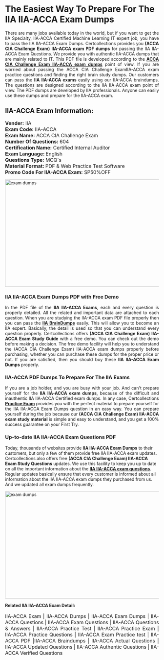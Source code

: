<h1>The Easiest Way To Prepare For The IIA IIA-ACCA Exam Dumps</h1> <p style="text-align:justify">There are many jobs available today in the world, but if you want to get the IIA Specialty, IIA-ACCA Certified Machine Learning IT expert job, you have to pass the IIA IIA-ACCA Exam Dumps. Certcollections provides you <strong>(ACCA CIA Challenge Exam) IIA-ACCA exam PDF dumps</strong> for passing the IIA IIA-ACCA Exam Questions. We provide you with authentic IIA-ACCA dumps that are mainly related to IT. This PDF file is developed according to the <a href="https://www.certsofficial.com/iia/iia-acca-questions"><strong>ACCA CIA Challenge Exam IIA-ACCA exam dumps</strong></a> point of view. If you are worried about passing the ACCA CIA Challenge ExamIIA-ACCA exam practice questions and finding the right brain study dumps. Our customers can pass the <strong>IIA IIA-ACCA exams </strong>easily using our IIA-ACCA braindumps. The questions are designed according to the IIA IIA-ACCA exam point of view. The PDF dumps are developed by IIA professionals. Anyone can easily use these dumps and prepare for the IIA-ACCA exam.</p> <h2><strong>IIA-ACCA Exam Information:</strong></h2> <p><span style="font-size:16px"><strong>Vender:</strong> IIA<br /> <strong>Exam Code:</strong> IIA-ACCA<br /> <strong>Exam Name:</strong> ACCA CIA Challenge Exam<br /> <strong>Number Of Questions:</strong> 604<br /> <strong>Certification Name:</strong> Certified Internal Auditor<br /> <strong>Exam Language: </strong>English<br /> <strong>Questions Type:</strong> MCQ`s<br /> <strong>Material Format: </strong>PDF & Web Practice Test Software<br /> <strong>Promo Code For IIA-ACCA Exam:</strong> SP50%OFF</span></p> <p><a href="https://www.certsofficial.com/iia/iia-acca-questions" rel="no-follow"><img alt="exam dumps" src="https://www.certcollections.com/uploads/content/certsofficial.jpg" style="height:350px; width:750px" /></a></p> <h3><strong>IIA IIA-ACCA Exam Dumps PDF with Free Demo</strong></h3> <p style="text-align:justify">In the PDF file of the <strong>IIA IIA-ACCA Exams</strong>, each and every question is properly detailed. All the related and important data are attached to each question. When you are studying the IIA-ACCA exam PDF file properly then you can pass the <a href="https://www.certsofficial.com/iia-dumps"><strong>IIA BrainDumps</strong></a> easily. This will allow you to become an IIA expert. Basically, the detail is used so that you can understand every question properly. Certcollections offers <strong>(ACCA CIA Challenge Exam) IIA-ACCA Exam Study Guide</strong> with a free demo. You can check out the demo before making a decision. The free demo facility will help you to understand the (ACCA CIA Challenge Exam) IIA-ACCA exam dumps properly before purchasing, whether you can purchase these dumps for the proper price or not. If you are satisfied, then you should buy these <strong>IIA IIA-ACCA Exam Dumps</strong> properly.</p> <h3><strong>IIA-ACCA PDF Dumps To Prepare For The IIA Exams</strong></h3> <p style="text-align:justify">If you are a job holder, and you are busy with your job. And can't prepare yourself for the <strong>IIA IIA-ACCA exam dumps</strong>, because of the difficult and inauthentic IIA IIA-ACCA Certified exam dumps. In any case, Certcollections <strong><a href="https://www.certsofficial.com/">Practice Exam</a></strong> provides you with the perfect material to prepare yourself for the IIA IIA-ACCA Exam Dumps question in an easy way. You can prepare yourself during the job because our <strong>(ACCA CIA Challenge Exam) IIA-ACCA exam study material</strong> is simple and easy to understand, and you get a 100% success guarantee on your First Try.</p> <h3><strong>Up-to-date IIA IIA-ACCA Exam Questions PDF</strong></h3> <p>Today, thousands of websites provide <strong>IIA IIA-ACCA Exam Dumps</strong> to their customers, but only a few of them provide free IIA IIA-ACCA exam updates. Certcollections also offers free <strong>(ACCA CIA Challenge Exam) IIA-ACCA Exam Study Questions</strong> updates. We use this facility to keep you up to date on all the important information about the <a href="https://www.certsofficial.com/iia/iia-acca-questions"><strong>IIA IIA-ACCA exam questions</strong></a>. Regular updates basically ensure that every customer is informed about all information about the IIA IIA-ACCA exam dumps they purchased from us. And we updated all exam dumps frequently.</p> <p><a href="https://www.certsofficial.com/iia/iia-acca-questions"><img alt="exam dumps " src="https://www.certcollections.com/uploads/content/certsofficial2.jpg" style="height:350px; width:750px" /></a></p> <p style="text-align:justify"><span style="font-size:14px"><strong>Related IIA IIA-ACCA Exam Detail:</strong></span><br /> <br /> <span style="font-size:16px">IIA-ACCA Exam | IIA-ACCA Dumps | IIA-ACCA Exam Dumps | IIA-ACCA Questions | IIA-ACCA Exam Questions | IIA-ACCA Questions & Answers | IIA-ACCA Practice Test | IIA-ACCA Practice Exam | IIA-ACCA Practice Questions | IIA-ACCA Exam Practice test | IIA-ACCA PDF |IIA-ACCA Braindumps | IIA-ACCA Actual Questions | IIA-ACCA Updated Questions | IIA-ACCA Authentic Questions | IIA-ACCA Verified Questions</span></p>
